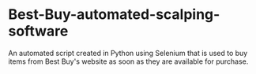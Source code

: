 # Best-Buy-automated-scalping-software
An automated script created in Python using Selenium that is used to buy items from Best Buy's website as soon as they are available for purchase. 
